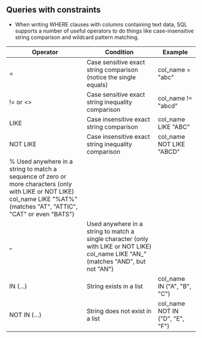 ## Queries with constraints 
- When writing WHERE clauses with columns containing text data, SQL supports a number of useful operators to do things like case-insensitive string comparison and wildcard pattern matching.

| Operator | Condition | Example |
| --- | --- | --- |
| =	| Case sensitive exact string comparison (notice the single equals)| col_name = "abc" |
| != or <>|	Case sensitive exact string inequality comparison | col_name != "abcd" |
| LIKE | Case insensitive exact string comparison | col_name LIKE "ABC" |
| NOT LIKE | Case insensitive exact string inequality comparison | col_name NOT LIKE "ABCD" |
%	Used anywhere in a string to match a sequence of zero or more characters (only with LIKE or NOT LIKE)	col_name LIKE "%AT%" <br/> (matches "AT", "ATTIC", "CAT" or even "BATS") |
| _	| Used anywhere in a string to match a single character (only with LIKE or NOT LIKE)	col_name LIKE "AN_" <br/> (matches "AND", but not "AN")|
| IN (…) | String exists in a list | col_name IN ("A", "B", "C") |
| NOT IN (…) | String does not exist in a list | col_name NOT IN ("D", "E", "F")
